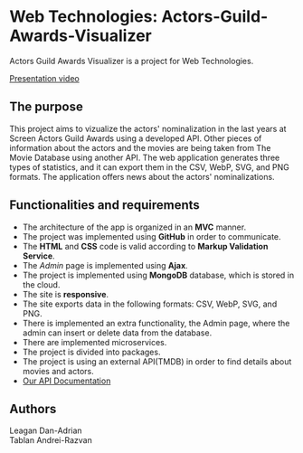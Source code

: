 # Web Technologies: Actors-Guild-Awards-Visualizer 

Actors Guild Awards Visualizer is a project for Web Technologies. 

[Presentation video](https://youtu.be/qq6ZvO0xW38)
## The purpose 

This project aims to vizualize the actors' nominalization in the last years at Screen Actors Guild Awards using a developed API. Other pieces of information about the actors and the movies are being taken from The Movie Database using another API. The web application generates three types of statistics, and it can export them in the CSV, WebP, SVG, and PNG formats. The application offers news about the actors' nominalizations.

## Functionalities and requirements

* The architecture of the app is organized in an **MVC** manner. 
* The project was implemented using **GitHub** in order to communicate.
* The **HTML** and **CSS** code is valid according to **Markup Validation Service**.
* The *Admin* page is implemented using **Ajax**.
* The project is implemented using **MongoDB** database, which is stored in the cloud.
* The site is **responsive**.
* The site exports data in the following formats: CSV, WebP, SVG, and PNG.
* There is implemented an extra functionality, the Admin page, where the admin can insert or delete data from the database.
* There are implemented microservices.
* The project is divided into packages.
* The project is using an external API(TMDB) in order to find details about movies and actors.
* [Our API Documentation](https://documenter.getpostman.com/view/20622426/UzBnr7Dn)
## Authors
Leagan Dan-Adrian <br />
Tablan Andrei-Razvan
